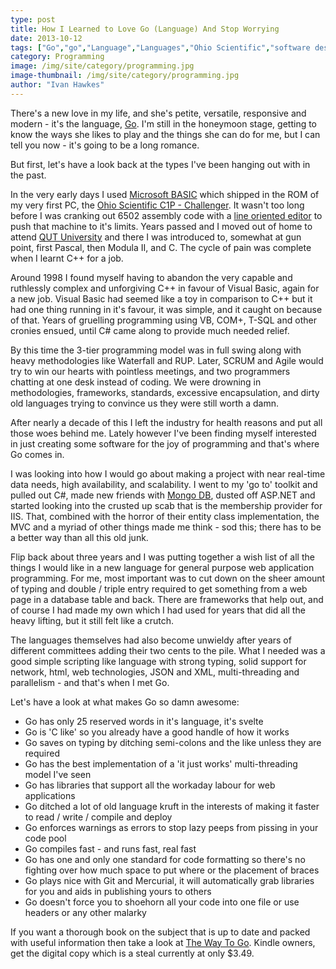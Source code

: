 ```yaml
---
type: post
title: How I Learned to Love Go (Language) And Stop Worrying
date: 2013-10-12
tags: ["Go","go","Language","Languages","Ohio Scientific","software design","Software Development","Visual Basic"]
category: Programming
image: /img/site/category/programming.jpg
image-thumbnail: /img/site/category/programming.jpg
author: "Ivan Hawkes"
---
```


There's a new love in my life, and she's petite, versatile, responsive and modern - it's the language, [Go](http://golang.org/ "Go Language"). I'm still in the honeymoon stage, getting to know the ways she likes to play and the things she can do for me, but I can tell you now - it's going to be a long romance.
<!--more-->

But first, let's have a look back at the types I've been hanging out with in the past.

In the very early days I used [Microsoft BASIC](http://en.wikipedia.org/wiki/Microsoft_BASIC "Wikipedia - Microsoft BASIC") which shipped in the ROM of my very first PC, the [Ohio Scientific C1P - Challenger](http://en.wikipedia.org/wiki/Ohio_Scientific#Challenger "Ohio Scientific Challenger"). It wasn't too long before I was cranking out 6502 assembly code with a [line oriented editor](http://en.wikipedia.org/wiki/Line_editor "Line Oriented Editor") to push that machine to it's limits. Years passed and I moved out of home to attend [QUT University](http://www.qut.edu.au/ "Queensland University of Technology") and there I was introduced to, somewhat at gun point, first Pascal, then Modula II, and C. The cycle of pain was complete when I learnt C++ for a job.

Around 1998 I found myself having to abandon the very capable and ruthlessly complex and unforgiving C++ in favour of Visual Basic, again for a new job. Visual Basic had seemed like a toy in comparison to C++ but it had one thing running in it's favour, it was simple, and it caught on because of that. Years of gruelling programming using VB, COM+, T-SQL and other cronies ensued, until C# came along to provide much needed relief.

By this time the 3-tier programming model was in full swing along with heavy methodologies like Waterfall and RUP. Later, SCRUM and Agile would try to win our hearts with pointless meetings, and two programmers chatting at one desk instead of coding. We were drowning in methodologies, frameworks, standards, excessive encapsulation, and dirty old languages trying to convince us they were still worth a damn.

After nearly a decade of this I left the industry for health reasons and put all those woes behind me. Lately however I've been finding myself interested in just creating some software for the joy of programming and that's where Go comes in.

I was looking into how I would go about making a project with near real-time data needs, high availability, and scalability. I went to my 'go to' toolkit and pulled out C#, made new friends with [Mongo DB](http://www.mongodb.org/ "Mongo DB"), dusted off ASP.NET and started looking into the crusted up scab that is the membership provider for IIS. That, combined with the horror of their entity class implementation, the MVC and a myriad of other things made me think - sod this; there has to be a better way than all this old junk.

Flip back about three years and I was putting together a wish list of all the things I would like in a new language for general purpose web application programming. For me, most important was to cut down on the sheer amount of typing and double / triple entry required to get something from a web page in a database table and back. There are frameworks that help out, and of course I had made my own which I had used for years that did all the heavy lifting, but it still felt like a crutch.

The languages themselves had also become unwieldy after years of different committees adding their two cents to the pile. What I needed was a good simple scripting like language with strong typing, solid support for network, html, web technologies, JSON and XML, multi-threading and parallelism - and that's when I met Go.

Let's have a look at what makes Go so damn awesome:

* Go has only 25 reserved words in it's language, it's svelte
* Go is 'C like' so you already have a good handle of how it works
* Go saves on typing by ditching semi-colons and the like unless they are required
* Go has the best implementation of a 'it just works' multi-threading model I've seen
* Go has libraries that support all the workaday labour for web applications
* Go ditched a lot of old language kruft in the interests of making it faster to read / write / compile and deploy
* Go enforces warnings as errors to stop lazy peeps from pissing in your code pool
* Go compiles fast - and runs fast, real fast
* Go has one and only one standard for code formatting so there's no fighting over how much space to put where or the placement of braces
* Go plays nice with Git and Mercurial, it will automatically grab libraries for you and aids in publishing yours to others
* Go doesn't force you to shoehorn all your code into one file or use headers or any other malarky

If you want a thorough book on the subject that is up to date and packed with useful information then take a look at [The Way To Go](http://www.amazon.com/gp/product/B0083RVAJW/ref=as_li_ss_tl?ie=UTF8&camp=1789&creative=390957&creativeASIN=B0083RVAJW&linkCode=as2&tag=ivanhawkesper-20 "Amazon - The Way to Go: A Thorough Introduction to the Go Programming Language"). Kindle owners, get the digital copy which is a steal currently at only $3.49.